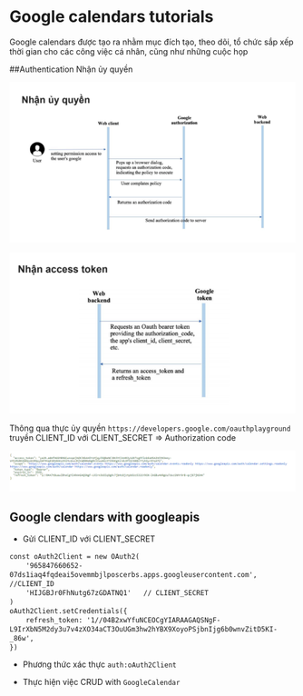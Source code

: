 # Google calendars tutorials

Google calendars được tạo ra nhằm mục đích tạo, theo dõi, tổ chức sắp xếp thời gian cho các công việc cá nhân, cũng như
những cuộc họp

 ##Authentication
 Nhận ủy quyền

![alt text](https://github.com/tuanna99qn/GoogleCalendar/blob/main/img/googlecalendar.PNG)

![alt text](https://github.com/tuanna99qn/GoogleCalendar/blob/main/img/acc.PNG)

Thông qua thực ủy quyền  `https://developers.google.com/oauthplayground` truyền CLIENT_ID với CLIENT_SECRET 
=> Authorization code

![alt text](https://github.com/tuanna99qn/GoogleCalendar/blob/main/img/oauth2.PNG)

## Google clendars with googleapis
- Gửi CLIENT_ID với CLIENT_SECRET 

```
const oAuth2Client = new OAuth2(
    '965847660652-07ds1iaq4fqdeai5ovemmbjlposcerbs.apps.googleusercontent.com', //CLIENT_ID
    'HIJGBJr0FhNutg67zGDATNQ1'   // CLIENT_SECRET 
)
oAuth2Client.setCredentials({
    refresh_token: '1//04B2xwYfuNCEOCgYIARAAGAQSNgF-L9IrXbN5M2dy3u7v4zXO34aCT3OuUGm3hw2hYBX9XoyoPSjbnIjg6b0wnvZitD5KI-_86w',
})
```
- Phương thức xác thực `auth:oAuth2Client`
  

- Thực hiện việc CRUD with `GoogleCalendar`




    



